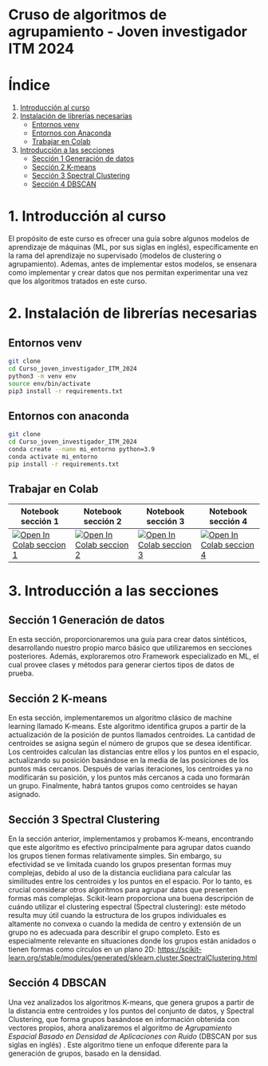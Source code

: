 # Cruso de algoritmos de agrupamiento - Joven investigador ITM 2024



<html lang="es">
<head>
    <meta charset="UTF-8">
    <meta name="viewport" content="width=device-width, initial-scale=1.0">
    <title>Índice del Curso</title>
</head>
<body>
    <h1>Índice</h1>
    <ol>
        <li><a href="#1-Introducción-al-curso">Introducción al curso</a></li>
        <li>
            <a href="#2-Instalación-de-librerías-necesarias">Instalación de librerías necesarias</a>
            <ul>
                <li><a href="#21-Entornos-venv">Entornos venv</a></li>
                <li><a href="#22-Entornos-con-anaconda">Entornos con Anaconda</a></li>
                <li><a href="#23-Trabajar-en-colab">Trabajar en Colab</a></li>
            </ul>
        </li>
        <li>
            <a href="#3-Introducción-a-las-secciones">Introducción a las secciones</a>
            <ul>
                <li><a href="#31-Sección-1-Generación-de-datos">Sección 1 Generación de datos</a></li>
                <li><a href="#32-Sección-2-K-means">Sección 2 K-means</a></li>
                <li><a href="#33-Sección-3-Spectral-Clustering">Sección 3 Spectral Clustering</a></li>
                <li><a href="#34-Sección-4-DBSCAN">Sección 4 DBSCAN</a></li>
            </ul>
        </li>
    </ol>

</body>

# 1. Introducción al curso

El propósito de este curso es ofrecer una guía sobre algunos modelos de aprendizaje de máquinas (ML, por sus siglas en inglés), específicamente en la rama del aprendizaje no supervisado (modelos de clustering o agrupamiento). Ademas, antes de implementar estos modelos, se ensenara como implementar y crear datos que nos permitan experimentar una vez que los algoritmos tratados en este curso.

# 2. Instalación de librerías necesarias

## Entornos venv

```sh
git clone
cd Curso_joven_investigador_ITM_2024
python3 -m venv env
source env/bin/activate
pip3 install -r requirements.txt
```
## Entornos con anaconda

```sh
git clone 
cd Curso_joven_investigador_ITM_2024
conda create --name mi_entorno python=3.9
conda activate mi_entorno
pip install -r requirements.txt
```

## Trabajar en Colab

| **Notebook sección 1** | **Notebook sección 2** | **Notebook sección 3** | **Notebook sección 4** |
|-------------------------|-------------------------|-------------------------|-------------------------|
| [![Open In Colab seccion 1](https://colab.research.google.com/assets/colab-badge.svg)](https://colab.research.google.com/github/miguel-solarte/Curso_joven_investigador_ITM_2024/blob/main/Seccion1_GeneracionSD.ipynb) | [![Open In Colab seccion 2](https://colab.research.google.com/assets/colab-badge.svg)](https://colab.research.google.com/github/miguel-solarte/Curso_joven_investigador_ITM_2024/blob/main/Seccion2_K-means.ipynb) | [![Open In Colab seccion 3](https://colab.research.google.com/assets/colab-badge.svg)](https://colab.research.google.com/github/miguel-solarte/Curso_joven_investigador_ITM_2024/blob/main/Seccion3_SC.ipynb) | [![Open In Colab seccion 4](https://colab.research.google.com/assets/colab-badge.svg)](https://colab.research.google.com/github/miguel-solarte/Curso_joven_investigador_ITM_2024/blob/main/Seccion4_DBSCAN.ipynb) |



# 3. Introducción a las secciones

## Sección 1 Generación de datos

En esta sección, proporcionaremos una guía para crear datos sintéticos, desarrollando nuestro propio marco básico que utilizaremos en secciones posteriores. Además, exploraremos otro Framework especializado en ML, el cual provee clases y métodos para generar ciertos tipos de datos de prueba.

## Sección 2 K-means

En esta sección, implementaremos un algoritmo clásico de machine learning llamado K-means. Este algoritmo identifica grupos a partir de la actualización de la posición de puntos llamados centroides. La cantidad de centroides se asigna según el número de grupos que se desea identificar. Los centroides calculan las distancias entre ellos y los puntos en el espacio, actualizando su posición basándose en la media de las posiciones de los puntos más cercanos. Después de varias iteraciones, los centroides ya no modificarán su posición, y los puntos más cercanos a cada uno formarán un grupo. Finalmente, habrá tantos grupos como centroides se hayan asignado.

## Sección 3 Spectral Clustering

En la sección anterior, implementamos y probamos K-means, encontrando que este algoritmo es efectivo principalmente para agrupar datos cuando los grupos tienen formas relativamente simples. Sin embargo, su efectividad se ve limitada cuando los grupos presentan formas muy complejas, debido al uso de la distancia euclidiana para calcular las similitudes entre los centroides y los puntos en el espacio. Por lo tanto, es crucial considerar otros algoritmos para agrupar datos que presenten formas más complejas. Scikit-learn proporciona una buena descripción de cuándo utilizar el clustering espectral (Spectral clustering): este método resulta muy útil cuando la estructura de los grupos individuales es altamente no convexa o cuando la medida de centro y extensión de un grupo no es adecuada para describir el grupo completo. Esto es especialmente relevante en situaciones donde los grupos están anidados o tienen formas como círculos en un plano 2D: https://scikit-learn.org/stable/modules/generated/sklearn.cluster.SpectralClustering.html

## Sección 4 DBSCAN

Una vez analizados los algoritmos K-means, que genera grupos a partir de la distancia entre centroides y los puntos del conjunto de datos, y Spectral Clustering, que forma grupos basándose en información obtenida con vectores propios, ahora analizaremos el algoritmo de *Agrupamiento Espacial Basado en Densidad de Aplicaciones con Ruido* (DBSCAN por sus siglas en inglés) . Este algoritmo tiene un enfoque diferente para la generación de grupos, basado en la densidad.